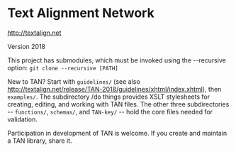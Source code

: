 # Text Alignment Network 
http://textalign.net

Version 2018

This project has submodules, which must be invoked using the --recursive option:
`git clone --recursive [PATH]`

New to TAN? Start with `guidelines/` (see also http://textalign.net/release/TAN-2018/guidelines/xhtml/index.xhtml), 
then `examples/`. The subdirectory /do things provides XSLT stylesheets for creating, 
editing, and working with TAN files. The other three subdirectories -- `functions/`, 
`schemas/`, and `TAN-key/` -- hold the core files needed for validation.

Participation in development of TAN is welcome. If you create and maintain a TAN library, share it.